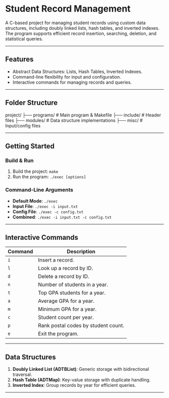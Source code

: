 # Student Record Management

A C-based project for managing student records using custom data structures, including doubly linked lists, hash tables, and inverted indexes. The program supports efficient record insertion, searching, deletion, and statistical queries.

---

## Features

- Abstract Data Structures: Lists, Hash Tables, Inverted Indexes.
- Command-line flexibility for input and configuration.
- Interactive commands for managing records and queries.

---

## Folder Structure

project/ ├── programs/ # Main program & Makefile ├── include/ # Header files ├── modules/ # Data structure implementations ├── misc/ # Input/config files

---

## Getting Started

### Build & Run
1. Build the project: `make`
2. Run the program: `./exec [options]`

### Command-Line Arguments
- **Default Mode**: `./exec`  
- **Input File**: `./exec -i input.txt`  
- **Config File**: `./exec -c config.txt`  
- **Combined**: `./exec -i input.txt -c config.txt`

---

## Interactive Commands

| Command | Description                                      |
|---------|--------------------------------------------------|
| `i`     | Insert a record.                                |
| `l`     | Look up a record by ID.                         |
| `d`     | Delete a record by ID.                          |
| `n`     | Number of students in a year.                   |
| `t`     | Top GPA students for a year.                    |
| `a`     | Average GPA for a year.                         |
| `m`     | Minimum GPA for a year.                         |
| `c`     | Student count per year.                         |
| `p`     | Rank postal codes by student count.             |
| `e`     | Exit the program.                               |

---

## Data Structures

1. **Doubly Linked List (ADTBList)**: Generic storage with bidirectional traversal.
2. **Hash Table (ADTMap)**: Key-value storage with duplicate handling.
3. **Inverted Index**: Group records by year for efficient queries.

---
